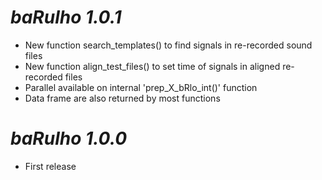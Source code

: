 # *baRulho 1.0.1*

* New function search_templates() to find signals in re-recorded sound files
* New function align_test_files() to set time of signals in aligned re-recorded files
* Parallel available on internal 'prep_X_bRlo_int()' function
* Data frame are also returned by most functions

# *baRulho 1.0.0*

* First release
